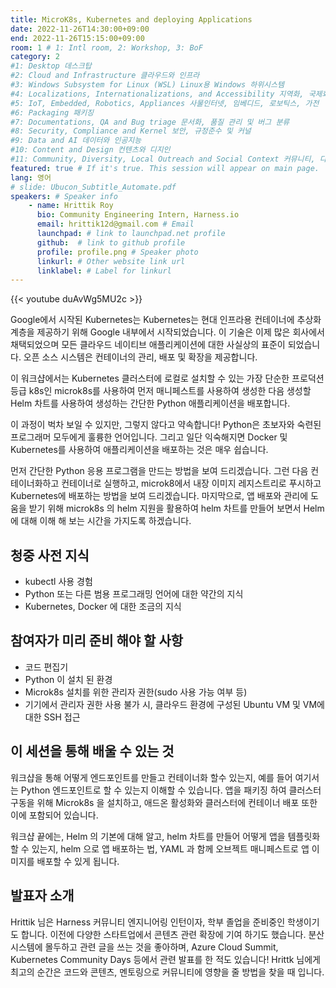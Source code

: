 ```yaml
---
title: MicroK8s, Kubernetes and deploying Applications
date: 2022-11-26T14:30:00+09:00
end: 2022-11-26T15:15:00+09:00
room: 1 # 1: Intl room, 2: Workshop, 3: BoF
category: 2
#1: Desktop 데스크탑
#2: Cloud and Infrastructure 클라우드와 인프라
#3: Windows Subsystem for Linux (WSL) Linux용 Windows 하위시스템
#4: Localizations, Internationalizations, and Accessibility 지역화, 국제화 및 접근성
#5: IoT, Embedded, Robotics, Appliances 사물인터넷, 임베디드, 로보틱스, 가전
#6: Packaging 패키징
#7: Documentations, QA and Bug triage 문서화, 품질 관리 및 버그 분류
#8: Security, Compliance and Kernel 보안, 규정준수 및 커널
#9: Data and AI 데이터와 인공지능
#10: Content and Design 컨텐츠와 디지인
#11: Community, Diversity, Local Outreach and Social Context 커뮤니티, 다양성, 지역 사회 협력과 사회적 관점
featured: true # If it's true. This session will appear on main page.
lang: 영어
# slide: Ubucon_Subtitle_Automate.pdf
speakers: # Speaker info
    - name: Hrittik Roy
      bio: Community Engineering Intern, Harness.io
      email: hrittik12d@gmail.com # Email
      launchpad: # link to launchpad.net profile
      github:  # link to github profile
      profile: profile.png # Speaker photo
      linkurl: # Other website link url
      linklabel: # Label for linkurl
---
```


{{< youtube duAvWg5MU2c >}}

Google에서 시작된 Kubernetes는 Kubernetes는 현대 인프라용 컨테이너에 추상화 계층을 제공하기 위해 Google 내부에서 시작되었습니다. 이 기술은 이제 많은 회사에서 채택되었으며 모든 클라우드 네이티브 애플리케이션에 대한 사실상의 표준이 되었습니다. 오픈 소스 시스템은 컨테이너의 관리, 배포 및 확장을 제공합니다.

이 워크샵에서는 Kubernetes 클러스터에 로컬로 설치할 수 있는 가장 단순한 프로덕션 등급 k8s인 microk8s를 사용하여 먼저 매니페스트를 사용하여 생성한 다음 생성할 Helm 차트를 사용하여 생성하는 간단한 Python 애플리케이션을 배포합니다.

이 과정이 벅차 보일 수 있지만, 그렇지 않다고 약속합니다! Python은 초보자와 숙련된 프로그래머 모두에게 훌륭한 언어입니다. 그리고 일단 익숙해지면 Docker 및 Kubernetes를 사용하여 애플리케이션을 배포하는 것은 매우 쉽습니다.

먼저 간단한 Python 응용 프로그램을 만드는 방법을 보여 드리겠습니다. 그런 다음 컨테이너화하고 컨테이너로 실행하고, microk8에서 내장 이미지 레지스트리로 푸시하고 Kubernetes에 배포하는 방법을 보여 드리겠습니다. 마지막으로, 앱 배포와 관리에 도움을 받기 위해 microk8s 의 helm 지원을 활용하여 helm 차트를 만들어 보면서 Helm 에 대해 이해 해 보는 시간을 가지도록 하겠습니다.
## 청중 사전 지식
- kubectl 사용 경험
- Python 또는 다른 범용 프로그래밍 언어에 대한 약간의 지식
- Kubernetes, Docker 에 대한 조금의 지식
## 참여자가 미리 준비 해야 할 사항
- 코드 편집기
- Python 이 설치 된 환경 
- Microk8s 설치를 위한 관리자 권한(sudo 사용 가능 여부 등)
- 기기에서 관리자 권한 사용 불가 시, 클라우드 환경에 구성된 Ubuntu VM 및 VM에 대한 SSH 접근

## 이 세션을 통해 배울 수 있는 것
워크샵을 통해 어떻게 엔드포인트를 만들고 컨테이너화 할수 있는지, 예를 들어 여기서는 Python 엔드포인트로 할 수 있는지 이해할 수 있습니다. 앱을 패키징 하여 클러스터 구동을 위해 Microk8s 을 설치하고, 애드온 활성화와 클러스터에 컨테이너 배포 또한 이에 포함되어 있습니다.

워크샵 끝에는, Helm 의 기본에 대해 알고, helm 차트를 만들어 어떻게 앱을 템플릿화 할 수 있는지, helm 으로 앱 배포하는 법, YAML 과 함께 오브젝트 매니페스트로 앱 이미지를 배포할 수 있게 됩니다.

## 발표자 소개
Hrittik 님은 Harness 커뮤니티 엔지니어링 인턴이자, 학부 졸업을 준비중인 학생이기도 합니다. 이전에 다양한 스타트업에서 콘텐츠 관련 확장에 기여 하기도 했습니다. 분산시스템에 몰두하고 관련 글을 쓰는 것을 좋아하며, Azure Cloud Summit, Kubernetes Community Days 등에서 관련 발표를 한 적도 있습니다! Hrittk 님에게 최고의 순간은 코드와 콘텐츠, 멘토링으로 커뮤니티에 영향을 줄 방법을 찾을 때 입니다.